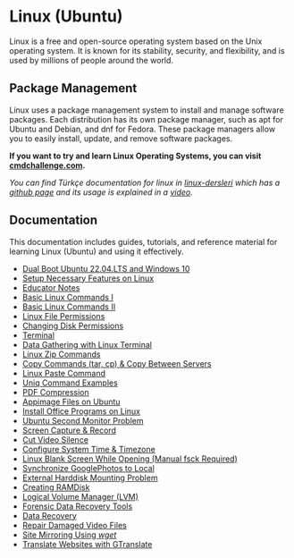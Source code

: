 # Linux (Ubuntu)

Linux is a free and open-source operating system based on the Unix operating system. It is known for its stability, security, and flexibility, and is used by millions of people around the world.

## Package Management

Linux uses a package management system to install and manage software packages. Each distribution has its own package manager, such as apt for Ubuntu and Debian, and dnf for Fedora. These package managers allow you to easily install, update, and remove software packages.

**If you want to try and learn Linux Operating Systems, you can visit [cmdchallenge.com](https://cmdchallenge.com/).**

_You can find Türkçe documentation for linux in [linux-dersleri](https://linux-dersleri.github.io/menu.html) which has a [github page](https://github.com/Linux-Dersleri/linux-dersleri.github.io) and its usage is explained in a [video](https://www.youtube.com/watch?v=RyDpMx6NLnI)._

## Documentation

This documentation includes guides, tutorials, and reference material for learning Linux (Ubuntu) and using it effectively.

- [Dual Boot Ubuntu 22.04.LTS and Windows 10](./00.dual.boot.ubuntu.22.04.1.lts.and.windows10.md)
- [Setup Necessary Features on Linux](./01.setup.necessary.features.on.linux.md)
- [Educator Notes](./02.egitmen.notlari.md)
- [Basic Linux Commands I](./03.temel.linux.komutlari1.md)
- [Basic Linux Commands II](./04.temel.linux.komutlari2.md)
- [Linux File Permissions](./05.linux.dosya.izinleri.md)
- [Changing Disk Permissions](./06.changing.disk.permissions.md)
- [Terminal](./07.terminal.md)
- [Data Gathering with Linux Terminal](./08.linux.terminal.ile.veri.toplama.md)
- [Linux Zip Commands](./09.linux.zip.komutlari.md)
- [Copy Commands (tar, cp) & Copy Between Servers](./15.copy.with.tar.cp.md)
- [Linux Paste Command](./28.paste.command.md)
- [Uniq Command Examples](./27.uniq.command.examples.md)
- [PDF Compression](./26.compress.pdf.md)
- [Appimage Files on Ubuntu](./10.how.to.use.appimage.files.md)
- [Install Office Programs on Linux](./23.office.on.linux.md)
- [Ubuntu Second Monitor Problem](./11.second.monitor.problem.md)
- [Screen Capture & Record](./12.screen.capture.md)
- [Cut Video Silence](./29.delete.slience.from.video.md)
- [Configure System Time & Timezone](./13.set.system.time.md)
- [Linux Blank Screen While Opening (Manual fsck Required)](./17.duplicate.or.bad.block.fsck.md)
- [Synchronize GooglePhotos to Local](./25.sync.googlephotos.md)
- [External Harddisk Mounting Problem](./14.mounting.external.harddisk.md)
- [Creating RAMDisk](./16.creating.ramdisk.md)
- [Logical Volume Manager (LVM)](./19.lvm.md)
- [Forensic Data Recovery Tools](./20.forensic.data.recovery.tools.md)
- [Data Recovery](./21.data.recovery.md)
- [Repair Damaged Video Files](./22.repairing.damaged.videos.md)
- [Site Mirroring Using _wget_](./18.site.mirroring.md)
- [Translate Websites with GTranslate](./24.website.translation.md)
